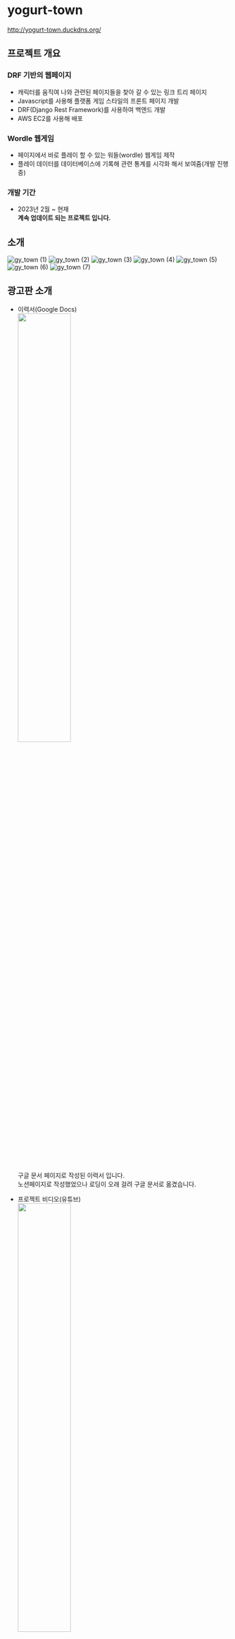 # yogurt-town

<http://yogurt-town.duckdns.org/>

## 프로젝트 개요

### DRF 기반의 웹페이지  
- 캐릭터를 움직여 나와 관련된 페이지들을 찾아 갈 수 있는 링크 트리 페이지  
- Javascript를 사용해 플랫폼 게임 스타일의 프론트 페이지 개발  
- DRF(Django Rest Framework)를 사용하여 백엔드 개발  
- AWS EC2를 사용해 배포  

### Wordle 웹게임  
- 페이지에서 바로 플레이 할 수 있는 워들(wordle) 웹게임 제작  
- 플레이 데이터를 데이터베이스에 기록해 관련 통계를 시각화 해서 보여줌(개발 진행중)  

### 개발 기간
- 2023년 2월 ~ 현재  
**계속 업데이트 되는 프로젝트 입니다.**

## 소개
![gy_town (1)](https://user-images.githubusercontent.com/109839413/236599991-d12f07f1-967f-48a4-8300-446bc311f2cb.png)
![gy_town (2)](https://user-images.githubusercontent.com/109839413/236599994-3162fe8d-6f0a-4a45-acfe-c389430ceee6.png)
![gy_town (3)](https://user-images.githubusercontent.com/109839413/236599996-68cadab4-9cfe-4389-9455-5219213926e0.png)
![gy_town (4)](https://user-images.githubusercontent.com/109839413/236599997-c18e9f12-2f3b-46b0-965b-286044517c96.png)
![gy_town (5)](https://user-images.githubusercontent.com/109839413/236599998-74d7b447-0843-4caf-922a-978a02c36cf3.png)
![gy_town (6)](https://user-images.githubusercontent.com/109839413/236599999-cd1fd3c1-6711-45de-87dc-17189e39030c.png)
![gy_town (7)](https://user-images.githubusercontent.com/109839413/236600000-62213dd6-0e5a-4431-9e0a-491fa5a9f526.png)


## 광고판 소개  
  - 이력서(Google Docs)  
    <img src="https://user-images.githubusercontent.com/109839413/232714463-5f89531b-e8ab-4942-ad24-b5287c21e919.png"  width="50%" height="50%"/>  
    구글 문서 페이지로 작성된 이력서 입니다.  
    노션페이지로 작성했었으나 로딩이 오래 걸려 구글 문서로 옮겼습니다.  
   
  - 프로젝트 비디오(유튜브)  
    <img src="https://user-images.githubusercontent.com/109839413/232714774-01ded929-b9ac-482e-a4a7-6ad171d8f5da.png"  width="50%" height="50%"/>  
    진행한 프로젝트들의 발표 영상들 입니다.  
    
  - 깃허브  
    <img src="https://user-images.githubusercontent.com/109839413/232714852-c2c799ef-e377-42cf-b4e8-2c45de2b8db2.png"  width="50%" height="50%"/>  
    깃허브 프로필 입니다.  
    두문불출하고 개발만 하다보니 잔디가 푸릇해졌습니다.    
    
  - 블로그  
    <img src="https://user-images.githubusercontent.com/109839413/232714965-27aa9281-662b-46f5-b3c1-c7afd9475078.png"  width="50%" height="50%"/>  
    블로그 요거트 사무소 입니다.(요거트와는 관련이 없습니다.)  
    개발 과정에서 마주친 문제들을 아카이빙 하는 것이 주된 용도이지만 구글 애드센스를 통해 부수입을 얻고 싶습니다.  

- 워들 게임  
    <img src="https://user-images.githubusercontent.com/109839413/232714600-9b70ddc8-8fc9-4f22-a3d5-31d732b21fdc.png"  width="50%" height="50%"/><img src="https://user-images.githubusercontent.com/109839413/232724147-c0411587-e750-4443-a5ed-c0804ba39f22.png"  width="20%" height="20%"/>  
    <img src="https://user-images.githubusercontent.com/109839413/235361401-a8584a05-d73a-48c5-9ffb-74c8dc701f16.png"  width="70%" height="70%"/>  
    워들 게임을 즐길 수 있습니다.  
    통계 페이지와 리더보드에서 통계데이터를 제공합니다.
